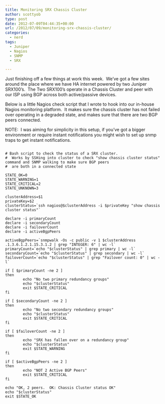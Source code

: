 ```yaml
---
title: Monitoring SRX Chassis Cluster
author: scottyob
type: post
date: 2012-07-09T04:44:35+00:00
url: /2012/07/09/monitoring-srx-chassis-cluster/
categories:
  - nerd
tags:
  - Juniper
  - Nagios
  - SNMP
  - SRX

---
```

Just finishing off a few things at work this week.  We&#8217;ve got a few sites around the place where we have HA internet powered by two Juniper SRX100&#8217;s.  The Two SRX100&#8217;s operate in a Chassis Cluster and peer with our ISP using BGP across both active/passive devices.

Below is a little Nagios check script that I wrote to hook into our in-house Nagios monitoring platform.  It makes sure the chassis cluster has not failed over operating in a degraded state, and makes sure that there are two BGP peers connected.

NOTE:  I was aiming for simplicity in this setup, if you&#8217;ve got a bigger environment or require instant notifications you might wish to set up snmp traps to get instant notifications.

```#!/bin/bash

# Bash script to check the status of a SRX cluster.
#  Works by SSHing into cluster to check "show chassis cluster status" command and SNMP walking to make sure BGP peers
#  are both in a connected state

STATE_OK=0
STATE_WARNING=1
STATE_CRITICAL=2
STATE_UNKNOWN=3

clusterAddress=$1
privateKey=$2
clusterStatus=`ssh nagios@$clusterAddress -i $privateKey "show chassis cluster status"`

declare -i primaryCount
declare -i secondaryCount
declare -i failoverCount
declare -i activeBgpPeers

activeBgpPeers=`snmpwalk -Os -c public -v 1 $clusterAddress .1.3.6.1.2.1.15.3.1.2 | grep "INTEGER: 6" | wc -l`
primaryCount=`echo "$clusterStatus" | grep primary | wc -l`
secondaryCount=`echo "$clusterStatus" | grep secondary | wc -l`
failoverCount=`echo "$clusterStatus" | grep "Failover count: 0" | wc -l`

if [ $primaryCount -ne 2 ]
then
        echo "No two primary redundancy groups"
		echo "$clusterStatus"
        exit $STATE_CRITICAL
fi

if [ $secondaryCount -ne 2 ]
then
        echo "No two secondary redundancy groups"
		echo "$clusterStatus"
        exit $STATE_CRITICAL
fi

if [ $failoverCount -ne 2 ]
then
        echo "SRX has fallen over on a redundancy group"
		echo "$clusterStatus"
        exit $STATE_WARNING
fi

if [ $activeBgpPeers -ne 2 ]
then
        echo "NOT 2 Active BGP Peers"
        exit $STATE_CRITICAL
fi

echo "OK, 2 peers.  OK: Chassis Cluster status OK"
echo "$clusterStatus"
exit $STATE_OK
```

&nbsp;
